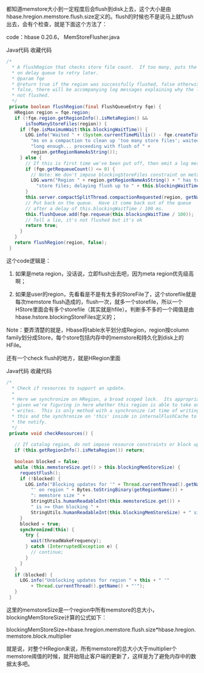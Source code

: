都知道memstore大小到一定程度后会flush到disk上去，这个大小是由hbase.hregion.memstore.flush.size定义的。flush的时候也不是说马上就flush出去，会有个检查，就是下面这个方法了：

 

code：hbase 0.20.6， MemStoreFlusher.java

 

Java代码  收藏代码
```java
/* 
  * A flushRegion that checks store file count.  If too many, puts the flush 
  * on delay queue to retry later. 
  * @param fqe 
  * @return true if the region was successfully flushed, false otherwise. If  
  * false, there will be accompanying log messages explaining why the log was 
  * not flushed. 
  */  
 private boolean flushRegion(final FlushQueueEntry fqe) {  
   HRegion region = fqe.region;  
   if (!fqe.region.getRegionInfo().isMetaRegion() &&  
       isTooManyStoreFiles(region)) {  
     if (fqe.isMaximumWait(this.blockingWaitTime)) {  
       LOG.info("Waited " + (System.currentTimeMillis() - fqe.createTime) +  
         "ms on a compaction to clean up 'too many store files'; waited " +  
         "long enough... proceeding with flush of " +  
         region.getRegionNameAsString());  
     } else {  
       // If this is first time we've been put off, then emit a log message.  
       if (fqe.getRequeueCount() <= 0) {  
         // Note: We don't impose blockingStoreFiles constraint on meta regions  
         LOG.warn("Region " + region.getRegionNameAsString() + " has too many " +  
           "store files; delaying flush up to " + this.blockingWaitTime + "ms");  
       }  
       this.server.compactSplitThread.compactionRequested(region, getName());  
       // Put back on the queue.  Have it come back out of the queue  
       // after a delay of this.blockingWaitTime / 100 ms.  
       this.flushQueue.add(fqe.requeue(this.blockingWaitTime / 100));  
       // Tell a lie, it's not flushed but it's ok  
       return true;  
     }  
   }  
   return flushRegion(region, false);  
 }  
```

这个code逻辑是：

1. 如果是meta region，没话说，立即flush出去吧，因为meta region优先级高啊；

2. 如果是user的region，先看看是不是有太多的StoreFile了，这个storefile就是每次memstore flush造成的，flush一次，就多一个storefile，所以一个HStore里面会有多个storefile（其实就是hfile）。判断多不多的一个阈值是由hbase.hstore.blockingStoreFiles定义的；

 

Note：要弄清楚的就是，Hbase将table水平划分成Region，region按column family划分成Store，每个store包括内存中的memstore和持久化到disk上的HFile。

 

还有一个check flush的地方，就是HRegion里面

 

Java代码  收藏代码
```java
/* 
  * Check if resources to support an update. 
  * 
  * Here we synchronize on HRegion, a broad scoped lock.  Its appropriate 
  * given we're figuring in here whether this region is able to take on 
  * writes.  This is only method with a synchronize (at time of writing), 
  * this and the synchronize on 'this' inside in internalFlushCache to send 
  * the notify. 
  */  
 private void checkResources() {  
  
   // If catalog region, do not impose resource constraints or block updates.  
   if (this.getRegionInfo().isMetaRegion()) return;  
  
   boolean blocked = false;  
   while (this.memstoreSize.get() > this.blockingMemStoreSize) {  
     requestFlush();  
     if (!blocked) {  
       LOG.info("Blocking updates for '" + Thread.currentThread().getName() +  
         "' on region " + Bytes.toStringBinary(getRegionName()) +  
         ": memstore size " +  
         StringUtils.humanReadableInt(this.memstoreSize.get()) +  
         " is >= than blocking " +  
         StringUtils.humanReadableInt(this.blockingMemStoreSize) + " size");  
     }  
     blocked = true;  
     synchronized(this) {  
       try {  
         wait(threadWakeFrequency);  
       } catch (InterruptedException e) {  
         // continue;  
       }  
     }  
   }  
   if (blocked) {  
     LOG.info("Unblocking updates for region " + this + " '"  
         + Thread.currentThread().getName() + "'");  
   }  
 } 
```

这里的memstoreSize是一个region中所有memstore的总大小，blockingMemStoreSize计算的公式如下：

blockingMemStoreSize=hbase.hregion.memstore.flush.size*hbase.hregion.memstore.block.multiplier

就是说，对整个HRegion来说，所有memstore的总大小大于multiplier个memstore阈值的时候，就开始阻止客户端的更新了，这样是为了避免内存中的数据太多吧。